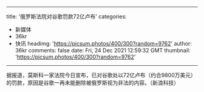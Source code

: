 
---
title: '俄罗斯法院对谷歌罚款72亿卢布'
categories: 
 - 新媒体
 - 36kr
 - 快讯
headimg: 'https://picsum.photos/400/300?random=9762'
author: 36kr
comments: false
date: Fri, 24 Dec 2021 12:59:32 GMT
thumbnail: 'https://picsum.photos/400/300?random=9762'
---

<div>   
据报道，莫斯科一家法院今日宣布，已对谷歌处以72亿卢布（约合9800万美元）的罚款，原因是谷歌一再未能删除被俄罗斯视为非法的内容。（新浪科技）  
</div>
            